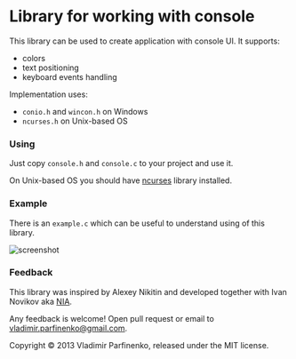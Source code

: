 # Library for working with console

This library can be used to create application with console UI. It supports:

* colors
* text positioning
* keyboard events handling

Implementation uses:

* `conio.h` and `wincon.h` on Windows
* `ncurses.h` on Unix-based OS

### Using

Just copy `console.h` and `console.c` to your project and use it.

On Unix-based OS you should have
[ncurses](http://www.gnu.org/software/ncurses/ncurses.html) library installed.

### Example

There is an `example.c` which can be useful to understand using of this
library.

![screenshot](https://github.com/cypok/console_graphics/raw/master/screenshot.png)

### Feedback

This library was inspired by Alexey Nikitin and developed together
with Ivan Novikov aka [NIA](https://github.com/NIA).

Any feedback is welcome! Open pull request or email to
vladimir.parfinenko@gmail.com.

Copyright © 2013 Vladimir Parfinenko, released under the MIT license.


